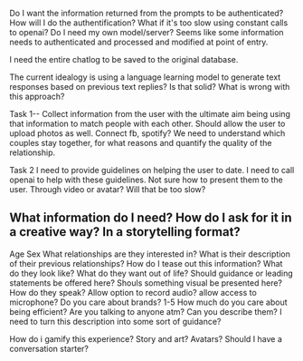 Do I want the information returned from the prompts to be authenticated? How will I do the authentification? What if it's too slow using constant calls to openai? Do I need my own model/server? Seems like some information needs to authenticated and processed and modified at point of entry.

 I need the entire chatlog to be saved to the original database.

The current idealogy is using a language learning model to generate text responses based on previous text replies? Is that solid? What is wrong with this approach?

Task 1--
Collect information from the user with the ultimate aim being using that information to match people with each other. Should allow the user to upload photos as well. Connect fb, spotify? We need to understand which couples stay together, for what reasons and quantify the quality of the relationship.

 Task 2
 I need to provide guidelines on helping the user to date. I need to call openai to help with these guidelines. Not sure how to present them to the user. Through video or avatar? Will that be too slow?

 What information do I need? How do I ask for it in a creative way? In a storytelling format? 
 --
 Age
 Sex
 What relationships are they interested in?
 What is their description of their previous relationships? How do I tease out this information?
 What do they look like? 
 What do they want out of life? Should guidance or leading statements be offered here? Shouls something visual be presented here?
 How do they speak? Allow option to record audio? allow access to microphone? 
 Do you care about brands? 1-5
 How much do you care about being efficient?
 Are you talking to anyone atm?
 Can you describe them? I need to turn this description into some sort of guidance? 

 How do i gamify this experience?
 Story and art? Avatars?
 Should I have a conversation starter? 






